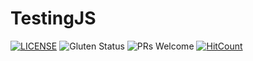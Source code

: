 # TestingJS
[![LICENSE](https://img.shields.io/badge/license-MIT-blue.svg?style=flat-square)](https://github.com/belauzas/HTML5-website-template/blob/master/LICENSE.md)
![Gluten Status](https://img.shields.io/badge/Gluten-Free-green.svg)
![PRs Welcome](https://img.shields.io/badge/PRs-welcome-brightgreen.svg)
[![HitCount](http://hits.dwyl.com/front-end-by-rimantas/8-grupe-portfolio.svg)](http://hits.dwyl.com/front-end-by-rimantas/8-grupe-portfolio)
